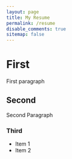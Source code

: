 ```yaml
---
layout: page
title: My Resume
permalink: /resume
disable_comments: true
sitemap: false
---
```


# First
First paragraph

## Second
Second Paragraph

### Third
- Item 1
- Item 2

